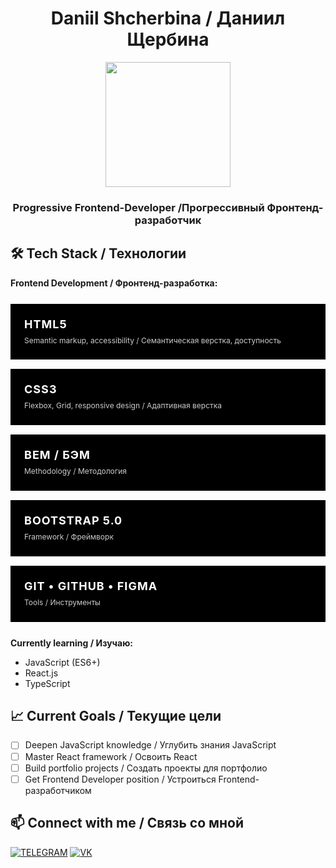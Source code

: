 <h1 align="center">Daniil Shcherbina / Даниил Щербина</h1>
<div align="center">
  <img height="200" src="https://i.pinimg.com/originals/9a/73/24/9a7324cc373709fc42ef51d78ff5efb3.gif"  />
</div>
<h3 align="center">Progressive Frontend-Developer /Прогрессивный Фронтенд-разработчик</h3>

## 🛠️ Tech Stack / Технологии

**Frontend Development / Фронтенд-разработка:**
<div class="tech-stack">
  <div class="tech-card">
    <div class="tech-title">HTML5</div>
    <div class="tech-desc">Semantic markup, accessibility / Семантическая верстка, доступность</div>
  </div>
  
  <div class="tech-card">
    <div class="tech-title">CSS3</div>
    <div class="tech-desc">Flexbox, Grid, responsive design / Адаптивная верстка</div>
  </div>
  
  <div class="tech-card">
    <div class="tech-title">BEM / БЭМ</div>
    <div class="tech-desc">Methodology / Методология</div>
  </div>
  
  <div class="tech-card">
    <div class="tech-title">Bootstrap 5.0</div>
    <div class="tech-desc">Framework / Фреймворк</div>
  </div>
  
  <div class="tech-card">
    <div class="tech-title">Git • GitHub • Figma</div>
    <div class="tech-desc">Tools / Инструменты</div>
  </div>
</div>

<style>
.tech-stack {
  display: grid;
  grid-template-columns: repeat(auto-fit, minmax(250px, 1fr));
  gap: 15px;
  margin: 25px 0;
}

.tech-card {
  padding: 20px;
  background-color: #000000;
  border: 2px solid #000000;
  transition: all 0.3s ease;
  cursor: default;
}

.tech-card:hover {
  background-color: #ffffff;
  transform: translateY(-3px);
}

.tech-title {
  font-size: 18px;
  font-weight: bold;
  color: #ffffff;
  margin-bottom: 8px;
  text-transform: uppercase;
  letter-spacing: 1px;
}

.tech-desc {
  font-size: 12px;
  color: #cccccc;
  line-height: 1.4;
}

.tech-card:hover .tech-title {
  color: #000000;
}

.tech-card:hover .tech-desc {
  color: #666666;
}
</style>

**Currently learning / Изучаю:**
- JavaScript (ES6+)
- React.js
- TypeScript

## 📈 Current Goals / Текущие цели

- [ ] Deepen JavaScript knowledge / Углубить знания JavaScript
- [ ] Master React framework / Освоить React
- [ ] Build portfolio projects / Создать проекты для портфолио
- [ ] Get Frontend Developer position / Устроиться Frontend-разработчиком

## 📫 Connect with me / Связь со мной

[![TELEGRAM](https://img.shields.io/badge/TELEGRAM-000000?style=for-the-badge&logo=telegram&logoColor=white)](https://t.me/DenzScherb)
[![VK](https://img.shields.io/badge/VK-0077FF?style=for-the-badge&logo=vk&logoColor=white)](https://vk.com/denz_r)
